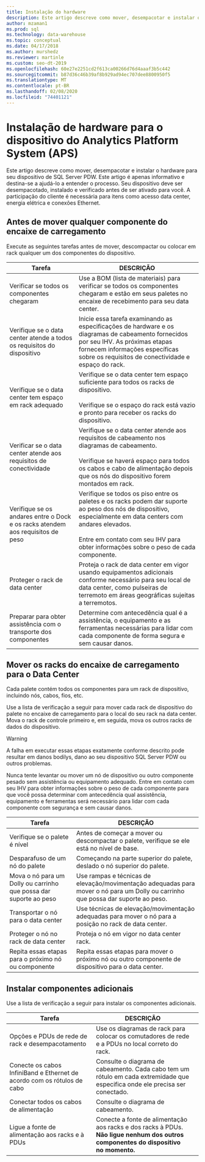 ```yaml
---
title: Instalação do hardware
description: Este artigo descreve como mover, desempacotar e instalar o hardware para seu dispositivo de SQL Server PDW. Este artigo é apenas informativo e destina-se a ajudá-lo a entender o processo. Seu dispositivo deve ser desempacotado, instalado e verificado antes de ser ativado para você. A participação do cliente é necessária para itens como acesso data center, energia elétrica e conexões Ethernet.
author: mzaman1
ms.prod: sql
ms.technology: data-warehouse
ms.topic: conceptual
ms.date: 04/17/2018
ms.author: murshedz
ms.reviewer: martinle
ms.custom: seo-dt-2019
ms.openlocfilehash: 60e27e2251cd2f613ca00266d76d4aaaf3b5c442
ms.sourcegitcommit: b87d36c46b39af8b929ad94ec707dee8800950f5
ms.translationtype: MT
ms.contentlocale: pt-BR
ms.lasthandoff: 02/08/2020
ms.locfileid: "74401121"
---
```

# <a name="hardware-installation-for-analytics-platform-system-aps-appliance"></a>Instalação de hardware para o dispositivo do Analytics Platform System (APS)
Este artigo descreve como mover, desempacotar e instalar o hardware para seu dispositivo de SQL Server PDW. Este artigo é apenas informativo e destina-se a ajudá-lo a entender o processo. Seu dispositivo deve ser desempacotado, instalado e verificado antes de ser ativado para você. A participação do cliente é necessária para itens como acesso data center, energia elétrica e conexões Ethernet.  
  
## <a name="BeforeMoving"></a>Antes de mover qualquer componente do encaixe de carregamento  
Execute as seguintes tarefas antes de mover, descompactar ou colocar em rack qualquer um dos componentes do dispositivo.  
  
|Tarefa|DESCRIÇÃO|  
|--------|---------------|  
|Verificar se todos os componentes chegaram|Use a BOM (lista de materiais) para verificar se todos os componentes chegaram e estão em seus paletes no encaixe de recebimento para seu data center.|  
|Verifique se o data center atende a todos os requisitos do dispositivo|Inicie essa tarefa examinando as especificações de hardware e os diagramas de cabeamento fornecidos por seu IHV. As próximas etapas fornecem informações específicas sobre os requisitos de conectividade e espaço do rack.|  
|Verifique se o data center tem espaço em rack adequado|Verifique se o data center tem espaço suficiente para todos os racks de dispositivo.<br /><br />Verifique se o espaço do rack está vazio e pronto para receber os racks do dispositivo.|  
|Verificar se o data center atende aos requisitos de conectividade|Verifique se o data center atende aos requisitos de cabeamento nos diagramas de cabeamento.<br /><br />Verifique se haverá espaço para todos os cabos e cabo de alimentação depois que os nós do dispositivo forem montados em rack.|  
|Verifique se os andares entre o Dock e os racks atendem aos requisitos de peso|Verifique se todos os piso entre os paletes e os racks podem dar suporte ao peso dos nós de dispositivo, especialmente em data centers com andares elevados.<br /><br />Entre em contato com seu IHV para obter informações sobre o peso de cada componente.|  
|Proteger o rack de data center|Proteja o rack de data center em vigor usando equipamentos adicionais conforme necessário para seu local de data center, como pulseiras de terremoto em áreas geográficas sujeitas a terremotos.|  
|Preparar para obter assistência com o transporte dos componentes|Determine com antecedência qual é a assistência, o equipamento e as ferramentas necessárias para lidar com cada componente de forma segura e sem causar danos.|  
  
## <a name="Moving"></a>Mover os racks do encaixe de carregamento para o Data Center  
Cada palete contém todos os componentes para um rack de dispositivo, incluindo nós, cabos, fios, etc.  
  
Use a lista de verificação a seguir para mover cada rack de dispositivo do palete no encaixe de carregamento para o local do seu rack na data center. Mova o rack de controle primeiro e, em seguida, mova os outros racks de dados do dispositivo.  
  
> [!WARNING]  
> A falha em executar essas etapas exatamente conforme descrito pode resultar em danos bodilys, dano ao seu dispositivo SQL Server PDW ou outros problemas.  
>   
> Nunca tente levantar ou mover um nó de dispositivo ou outro componente pesado sem assistência ou equipamento adequado. Entre em contato com seu IHV para obter informações sobre o peso de cada componente para que você possa determinar com antecedência qual assistência, equipamento e ferramentas será necessário para lidar com cada componente com segurança e sem causar danos.  
  
|Tarefa|DESCRIÇÃO|  
|--------|---------------|  
|Verifique se o palete é nível|Antes de começar a mover ou descompactar o palete, verifique se ele está no nível de base.|  
|Desparafuso de um nó do palete|Começando na parte superior do palete, deslado o nó superior do palete.|  
|Mova o nó para um Dolly ou carrinho que possa dar suporte ao peso|Use rampas e técnicas de elevação/movimentação adequadas para mover o nó para um Dolly ou carrinho que possa dar suporte ao peso.|  
|Transportar o nó para o data center|Use técnicas de elevação/movimentação adequadas para mover o nó para a posição no rack de data center.|  
|Proteger o nó no rack de data center|Proteja o nó em vigor no data center rack.|  
|Repita essas etapas para o próximo nó ou componente|Repita essas etapas para mover o próximo nó ou outro componente de dispositivo para o data center.|  
  
## <a name="AfterMoving"></a>Instalar componentes adicionais  
Use a lista de verificação a seguir para instalar os componentes adicionais.  
  
|Tarefa|DESCRIÇÃO||  
|--------|---------------|-|  
|Opções e PDUs de rede de rack e desempacotamento|Use os diagramas de rack para colocar os comutadores de rede e a PDUs no local correto do rack.||  
|Conecte os cabos InfiniBand e Ethernet de acordo com os rótulos de cabo|Consulte o diagrama de cabeamento. Cada cabo tem um rótulo em cada extremidade que especifica onde ele precisa ser conectado.||  
|Conectar todos os cabos de alimentação|Consulte o diagrama de cabeamento.||  
|Ligue a fonte de alimentação aos racks e à PDUs|Conecte a fonte de alimentação aos racks e dos racks à PDUs. **Não ligue nenhum dos outros componentes do dispositivo no momento.**||  
  
<!-- MISSING LINKS ## See Also  
[Common Metadata Query Examples &#40;SQL Server PDW&#41;](../sqlpdw/common-metadata-query-examples-sql-server-pdw.md)  -->  
  
